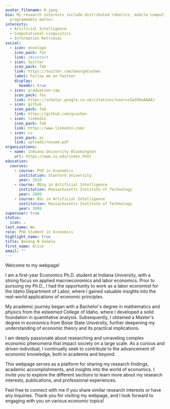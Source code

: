 ```yaml
---
avatar_filename: 0.jpeg
bio: My research interests include distributed robotics, mobile computing and
  programmable matter.
interests:
  - Artificial Intelligence
  - Computational Linguistics
  - Information Retrieval
social:
  - icon: envelope
    icon_pack: fas
    link: /#contact
  - icon: twitter
    icon_pack: fab
    link: https://twitter.com/GeorgeCushen
    label: Follow me on Twitter
    display:
      header: true
  - icon: graduation-cap
    icon_pack: fas
    link: https://scholar.google.co.uk/citations?user=sIwtMXoAAAAJ
  - icon: github
    icon_pack: fab
    link: https://github.com/gcushen
  - icon: linkedin
    icon_pack: fab
    link: https://www.linkedin.com/
  - icon: cv
    icon_pack: ai
    link: uploads/resume.pdf
organizations:
  - name: Indiana University Bloomington
    url: https://www.iu.edu/index.html
education:
  courses:
    - course: PhD in Economics
      institution: Stanford University
      year: 2010
    - course: MEng in Artificial Intelligence
      institution: Massachusetts Institute of Technology
      year: 2009
    - course: BSc in Artificial Intelligence
      institution: Massachusetts Institute of Technology
      year: 2008
superuser: true
status:
  icon: ☕️
last_name: Wu
role: PhD Student in Economics
highlight_name: true
title: Bonang N Seoela
first_name: Alice
email: ""
---
```

Welcome to my webpage!

I am a first-year Economics Ph.D. student at Indiana University, with a strong focus on applied macroeconomics and labor economics. Prior to pursuing my Ph.D., I had the opportunity to work as a labor economist for the Idaho Department of Labor, where I gained valuable insights into the real-world applications of economic principles.

My academic journey began with a Bachelor's degree in mathematics and physics from the esteemed College of Idaho, where I developed a solid foundation in quantitative analysis. Subsequently, I obtained a Master's degree in economics from Boise State University, further deepening my understanding of economic theory and its practical implications.

I am deeply passionate about researching and unraveling complex economic phenomena that impact society on a large scale. As a curious and driven individual, I continually seek to contribute to the advancement of economic knowledge, both in academia and beyond.

This webpage serves as a platform for sharing my research findings, academic accomplishments, and insights into the world of economics. I invite you to explore the different sections to learn more about my research interests, publications, and professional experiences.

Feel free to connect with me if you share similar research interests or have any inquiries. Thank you for visiting my webpage, and I look forward to engaging with you on various economic topics!